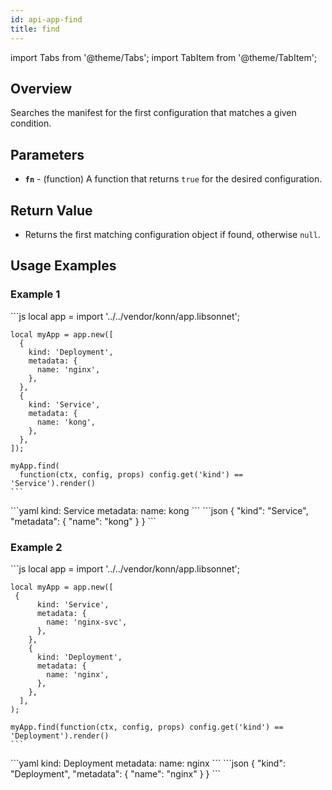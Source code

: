 ```yaml
---
id: api-app-find
title: find
---
```


import Tabs from '@theme/Tabs';
import TabItem from '@theme/TabItem';

## Overview
Searches the manifest for the first configuration that matches a given condition.

## Parameters
- **`fn`** - (function) A function that returns `true` for the desired configuration.

## Return Value
- Returns the first matching configuration object if found, otherwise `null`.

## Usage Examples

### Example 1
<Tabs>
    <TabItem value="jsonnet" label="Jsonnet" default>
    ```js
    local app = import '../../vendor/konn/app.libsonnet';

    local myApp = app.new([
      {
        kind: 'Deployment',
        metadata: {
          name: 'nginx',
        },
      },
      {
        kind: 'Service',
        metadata: {
          name: 'kong',
        },
      },
    ]);

    myApp.find(
      function(ctx, config, props) config.get('kind') == 'Service').render()
    ```
  </TabItem>
  <TabItem value="yaml" label="YAML Output">
    ```yaml
    kind: Service
    metadata:
      name: kong
    ```
  </TabItem>
  <TabItem value="json" label="JSON Output">
    ```json
    {
       "kind": "Service",
       "metadata": {
          "name": "kong"
       }
    }
    ```  
  </TabItem>
</Tabs>

### Example 2
<Tabs>
    <TabItem value="jsonnet" label="Jsonnet" default>
    ```js
    local app = import '../../vendor/konn/app.libsonnet';

    local myApp = app.new([
     {
          kind: 'Service',
          metadata: {
            name: 'nginx-svc',
          },
        },
        {
          kind: 'Deployment',
          metadata: {
            name: 'nginx',
          },
        },
      ],
    );

    myApp.find(function(ctx, config, props) config.get('kind') == 'Deployment').render()
    ```
  </TabItem>
  <TabItem value="yaml" label="YAML Output">
    ```yaml
    kind: Deployment
    metadata:
      name: nginx
    ```
  </TabItem>
  <TabItem value="json" label="JSON Output">
    ```json
    {
       "kind": "Deployment",
       "metadata": {
          "name": "nginx"
       }
    }
    ```  
  </TabItem>
</Tabs>